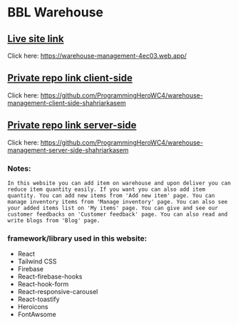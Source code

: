 # BBL Warehouse

## [Live site link](https://warehouse-management-4ec03.web.app/)
Click here: https://warehouse-management-4ec03.web.app/

## [Private repo link client-side](https://github.com/ProgrammingHeroWC4/warehouse-management-client-side-shahriarkasem)
Click here: https://github.com/ProgrammingHeroWC4/warehouse-management-client-side-shahriarkasem

## [Private repo link server-side](https://github.com/ProgrammingHeroWC4/warehouse-management-server-side-shahriarkasem)
Click here: https://github.com/ProgrammingHeroWC4/warehouse-management-server-side-shahriarkasem 

### Notes: 
`In this website you can add item on warehouse and upon deliver you can reduce item quantity easily. If you want you can also add item quantity. You can add new items from 'Add new item' page. You can manage inventory items from 'Manage inventory' page. You can also see your added items list on 'My items' page. You can give and see our customer feedbacks on 'Customer feedback' page. You can also read and write blogs from 'Blog' page.`

### framework/library used in this website:
* React
* Tailwind CSS
* Firebase
* React-firebase-hooks
* React-hook-form
* React-responsive-carousel
* React-toastify
* Heroicons
* FontAwsome